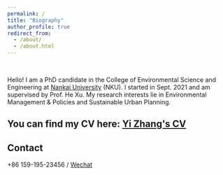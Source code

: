 ```yaml
---
permalink: /
title: "Biography"
author_profile: true
redirect_from: 
  - /about/
  - /about.html
---
```


<br>

Hello! I am a PhD candidate in the College of Environmental Science and Engineering at [Nankai University](https://env.nankai.edu.cn/) (NKU). I started in Sept. 2021 and am supervised by Prof. He Xu. My research interests lie in Environmental Management & Policies and Sustainable Urban Planning. 

You can find my CV here: [Yi Zhang's CV](../assets/CV.pdf)
------

Contact
------
+86 159-195-23456 / [Wechat](../images/Wechat.png)
